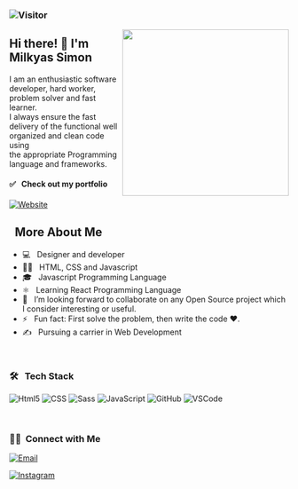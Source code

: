 
### ![Visitor](https://visitor-badge.laobi.icu/badge?page_id=milkyascodes.milkyascodes)

<img align="right" src="https://camo.githubusercontent.com/992babdffd8c74a1502de375fbdf7e4d54773242/68747470733a2f2f6d656469612e67697068792e636f6d2f6d656469612f53576f536b4e36447854737a71494b4571762f67697068792e676966" width="300" height="300"/>
</p>


<h2>  Hi there! 👋 I'm Milkyas Simon </h2> 
 I am an enthusiastic software developer, hard worker, problem solver and fast learner.<br> 
 I always ensure the fast delivery of the functional well organized and clean code using <br> 
 the appropriate Programming language and frameworks.
 
 <br/>

 <h4> ✅ &nbsp; Check out my portfolio</h4>
 <a href="https://milkyas.netlify.app/"><img alt="Website" src="https://img.shields.io/badge/Website-https://milkyas.netlify.app/-blue?style=flat-square&logo=google-chrome"></a>

<h2> &nbsp; More About Me </h2>

- 💻 &nbsp; Designer and developer
- ✍🏻 &nbsp; HTML, CSS and Javascript
- 🎓 &nbsp; Javascript Programming Language
- ⚛ &nbsp; Learning React Programming Language
- 👯 &nbsp; I’m looking forward to collaborate on any Open Source project which I consider interesting or useful.
- ⚡ &nbsp; Fun fact: First solve the problem, then write the code :heart:.
- ✍️ &nbsp; Pursuing a carrier in Web Development

<br/>

<h3> 🛠 &nbsp; Tech Stack</h3>

<p>
  <img alt="Html5" src="https://img.shields.io/badge/-HTML5-E34F26?style=flat-square&logo=html5&logoColor=white" />
  <img alt="CSS" src="https://img.shields.io/badge/CSS%20-%231572B6.svg?style=flat-square&logo=css3&logoColor=white" />
  <img alt="Sass" src="https://img.shields.io/badge/-Sass-CC6699?style=flat-square&logo=sass&logoColor=white" />
  <img alt="JavaScript" src="https://img.shields.io/badge/JavaScript%20-%23F7DF1E.svg?style=flat-square&logo=javascript&logoColor=black" />
  <img alt="GitHub" src="https://img.shields.io/badge/-Git-333333?style=flat&logo=git" />
  <img alt="VSCode" src="https://img.shields.io/badge/-Visual%20Studio%20Code-333333?style=flat&logo=visual-studio-code&logoColor=007ACC" />
</p>


<br/>

<h3> 🤝🏻 &nbsp;Connect with Me </h3>

<p>

<a target="_blank" href="mailto:milkyas.dev@gmail.com"><img alt="Email" src="https://img.shields.io/badge/Email-milkyas.dev@gmail.com-blue?style=flat-square&logo=gmail"></a>
<br/>
 
<a target="_blank" href="https://www.instagram.com/miki_dev/" target="_blank" ><img alt="Instagram" src="https://img.shields.io/badge/instagram-miki_dev-blue?style=flat-square&logo=instagram"></a>
 

